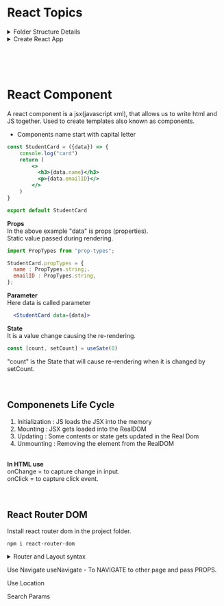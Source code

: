 # React Topics

<details>
  <summary> Folder Structure Details </summary>

  "node_modules" folder:
  "package.json" file:
  "package-lock.json" file:
  "vite.config.js" file:
  "index.html" file:
  "main.jsx" or "index.jsx" file :
  
</details>

<details>
  <summary> Create React App  </summary>
  
  ```console
npm create vite@latest
√ Project name: ... Day22-ReactComponentsLandingPage //Enter your folder name 
√ Package name: ... day22-reactcomponentslandingpage //Enter your pakage name 
√ Select a framework: » React //Select React framework 
√ Select a variant: » JavaScript + SWC //Select js+swc varient 

cd Day22-ReactComponentsLandingPage
npm install //Creates node_modules folder inside Project folder
npm run dev //run the react app in local environment
```

</details>

<br/><br/><br/>

# React Component
A react component is a jsx(javascript xml), that allows us to write html and JS together. Used to create templates also known as components.
- Components name start with capital letter

```jsx
const StudentCard = ({data}) => {
    console.log("card")
    return (
        <>
          <h3>{data.name}</h3>
          <p>{data.emailID}</>
        </>
    )
}

export default StudentCard
```

**Props**  
In the above example "data" is props (properties).  
Static value passed during rendering.<br/>

```jsx
import PropTypes from "prop-types";

StudentCard.propTypes = {
  name : PropTypes.string;.
  emailID : PropTypes.string,
};
```

**Parameter**  
Here data is called parameter
```jsx
  <StudentCard data={data}>
```

**State**<br/>
It is a value change causing the re-rendering.<br>

```jsx
const [count, setCount] = useSate(0)
```

"count" is the State that will cause re-rendering when it is changed by setCount.<br/>
<br/><br/>

## Componenets Life Cycle
1. Initialization : JS loads the JSX into the memory
2. Mounting : JSX gets loaded into the RealDOM
3. Updating : Some contents or state gets updated in the Real Dom
4. Unmounting : Removing the element from the RealDOM
<br/><br/>

**In HTML use**<br/>
onChange = to capture change in input.<br/>
onClick = to capture click event.<br/>
<br/><br/>

## React Router DOM
Install react router dom in the project folder.
```console 
npm i react-router-dom
```
<details>
  <summary>Router and Layout syntax</summary>

  App.jsx
  ```jsx
  import './App.css'

  import { BrowserRouter,Routes,Route } from "react-router-dom";
  
  import Layout from "./layout/Layout.jsx"
  import Home from './pages/Home.jsx'
  
  function App() {
  
    return (
      <>
        <BrowserRouter>
          <Routes>
            <Route path="/" element={<Layout/>}>
              <Route index element={<Home/>}/>
            </Route>
          </Routes>
        </BrowserRouter>
      </>
    )
  }
  
  export default App
  ```

  Layout.jsx
  ```jsx
  import {Outlet} from "react-router-dom"
  
  function Layout(){
      return(
          <>
  
              <Outlet/>
  
          </>
      )
  }
  
  export default Layout
  ```

  Home.jsx
  
  ```jsx
  function Home(){
      return(<>
          <h1>HomePage</h1>
      </>)
  }
  
  export default Home
  ```
  
</details>

Use Navigate
useNavigate - To NAVIGATE to other page and pass PROPS.

Use Location

Search Params
